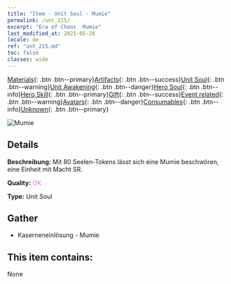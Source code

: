 ```yaml
---
title: "Item - Unit Soul - Mumie"
permalink: /unt_215/
excerpt: "Era of Chaos  Mumie"
last_modified_at: 2021-05-28
locale: de
ref: "unt_215.md"
toc: false
classes: wide
---
```

 [Materials](/ItemsDE/){: .btn .btn--primary}[Artifacts](/ItemsDE/Artifacts/){: .btn .btn--success}[Unit Soul](/ItemsDE/UnitSoul/){: .btn .btn--warning}[Unit Awakening](/ItemsDE/UnitAwakening/){: .btn .btn--danger}[Hero Soul](/ItemsDE/HeroSoul/){: .btn .btn--info}[Hero Skill](/ItemsDE/HeroSkill/){: .btn .btn--primary}[Gift](/ItemsDE/Gift/){: .btn .btn--success}[Event related](/ItemsDE/Events/){: .btn .btn--warning}[Avatars](/ItemsDE/Avatars/){: .btn .btn--danger}[Consumables](/ItemsDE/Consumables/){: .btn .btn--info}[Unknown](/ItemsDE/Unknown/){: .btn .btn--primary}

 ![Mumie](/images/u/ti_munaiyi.jpg)

## Details
 **Beschreibung:** Mit 80 Seelen-Tokens lässt sich eine Mumie beschwören, eine Einheit mit Macht SR.

 **Quality:** <span style="color: #DA70D6">OK</span>

 **Type:** Unit Soul

## Gather

*    Kaserneneinlösung - Mumie 

## This item contains:

  None

